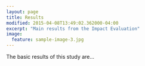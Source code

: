 ```yaml
---
layout: page
title: Results
modified: 2015-04-08T13:49:02.362000-04:00
excerpt: "Main results from the Impact Evaluation"
image:
  feature: sample-image-3.jpg
---
```


The basic results of this study are...